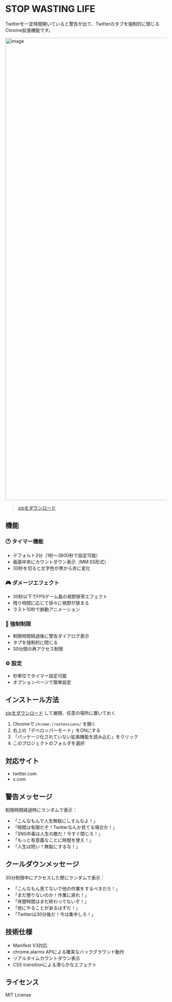 # STOP WASTING LIFE

Twitterを一定時間開いていると警告が出て、Twitterのタブを強制的に閉じるChrome拡張機能です。

<img width="1440" alt="image" src="https://github.com/user-attachments/assets/9f7892f4-d7c0-4a6a-9f71-5aad81f59ccb" />

> [zipをダウンロード](https://github.com/arrow2nd/stop-wasting-life/archive/refs/heads/main.zip)

## 機能

### 🕐 タイマー機能
- デフォルト3分（1秒〜3600秒で設定可能）
- 画面中央にカウントダウン表示（MM:SS形式）
- 30秒を切ると文字色が黒から赤に変化

### 🎮 ダメージエフェクト
- 30秒以下でFPSゲーム風の視野狭窄エフェクト
- 残り時間に応じて徐々に視野が狭まる
- ラスト10秒で脈動アニメーション

### 🚫 強制制限
- 制限時間経過後に警告ダイアログ表示
- タブを強制的に閉じる
- 30分間の再アクセス制限

### ⚙️ 設定
- 秒単位でタイマー設定可能
- オプションページで簡単設定

## インストール方法

[zipをダウンロード](https://github.com/arrow2nd/stop-wasting-life/archive/refs/heads/main.zip) して展開、任意の場所に置いておく

1. Chromeで `chrome://extensions/` を開く
2. 右上の「デベロッパーモード」をONにする
3. 「パッケージ化されていない拡張機能を読み込む」をクリック
4. このプロジェクトのフォルダを選択

## 対応サイト

- twitter.com
- x.com

## 警告メッセージ

制限時間経過時にランダムで表示：
- 「こんなもんで人生無駄にしすんなよ！」
- 「時間は有限だぞ！Twitterなんか見てる場合か！」
- 「SNS中毒は人生の敵だ！今すぐ閉じろ！」
- 「もっと有意義なことに時間を使え！」
- 「人生は短い！無駄にするな！」

## クールダウンメッセージ

30分制限中にアクセスした際にランダムで表示：
- 「こんなもん見てないで他の作業をするべきだろ！」
- 「まだ懲りないのか！作業に戻れ！」
- 「休憩時間はまだ終わってないぞ！」
- 「他にやることがあるはずだ！」
- 「Twitterは30分後だ！今は集中しろ！」

## 技術仕様

- Manifest V3対応
- chrome.alarms APIによる確実なバックグラウンド動作
- リアルタイムカウントダウン表示
- CSS transitionによる滑らかなエフェクト

## ライセンス

MIT License
